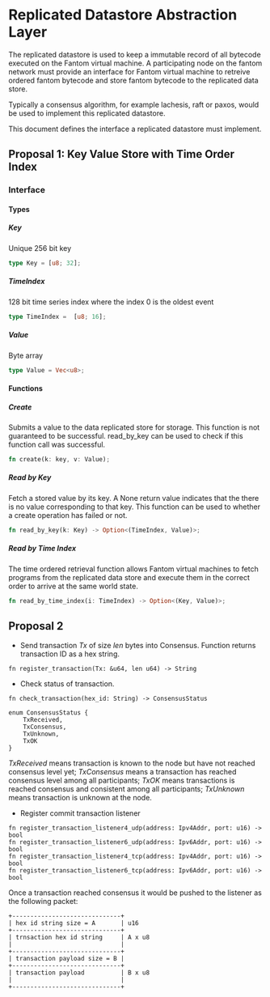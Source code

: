 # Replicated Datastore Abstraction Layer

The replicated datastore is used to keep a immutable record of all bytecode executed on the
Fantom virtual machine. A participating node on the fantom network must provide an interface
for Fantom virtual machine to retreive ordered fantom bytecode and store fantom bytecode
to the replicated data store.

Typically a consensus algorithm, for example lachesis, raft or paxos, would be used to implement
this replicated datastore.

This document defines the interface a replicated datastore must implement.

## Proposal 1: Key Value Store with Time Order Index

### Interface

#### Types

##### Key
Unique 256 bit key
```rust
type Key = [u8; 32];
```

##### TimeIndex
128 bit time series index where the index 0 is the oldest event
```rust
type TimeIndex =  [u8; 16];
```

##### Value
Byte array 
```rust
type Value = Vec<u8>;
```

#### Functions

##### Create
Submits a value to the data replicated store for storage. This function is not guaranteed
to be successful. read_by_key can be used to check if this function call
was successful.
 
```rust
fn create(k: key, v: Value);

```
##### Read by Key
Fetch a stored value by its key. A None return value indicates that
the there is no value corresponding to that key. This function can be 
used to whether a create operation has failed or not.
```rust
fn read_by_key(k: Key) -> Option<(TimeIndex, Value)>;
```
##### Read by Time Index

The time ordered retrieval function allows Fantom virtual machines to fetch programs
from the replicated data store and execute them in the correct order to arrive at the
same world state.

```rust
fn read_by_time_index(i: TimeIndex) -> Option<(Key, Value)>;
```

#####

## Proposal 2

* Send transaction *Tx* of size *len* bytes into Consensus. Function returns transaction ID as a hex string.
```
fn register_transaction(Tx: &u64, len u64) -> String
```

* Check status of transaction.
```
fn check_transaction(hex_id: String) -> ConsensusStatus
```

```
enum ConsensusStatus {
    TxReceived,
    TxConsensus,
    TxUnknown,
    TxOK
}
```
*TxReceived* means transaction is known to the node but have not reached consensus level yet;
*TxConsensus* means a transaction has reached consensus level among all participants;
*TxOK* means transactions is reached consensus and consistent among all participants;
*TxUnknown* means transaction is unknown at the node.


* Register commit transaction listener
```
fn register_transaction_listener4_udp(address: Ipv4Addr, port: u16) -> bool
fn register_transaction_listener6_udp(address: Ipv6Addr, port: u16) -> bool
fn register_transaction_listener4_tcp(address: Ipv4Addr, port: u16) -> bool
fn register_transaction_listener6_tcp(address: Ipv6Addr, port: u16) -> bool
```

Once a transaction reached consensus it would be pushed to the listener as the following packet:
```
+------------------------------+
| hex id string size = A       | u16
+------------------------------+
| trnsaction hex id string     | A x u8
|                              |
+------------------------------+
| transaction payload size = B |
+------------------------------+
| transaction payload          | B x u8
|                              |
+------------------------------+
```




